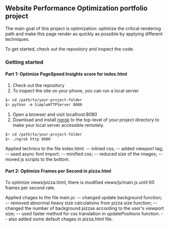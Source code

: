 ## Website Performance Optimization portfolio project

The main goal of this project is optimization: optimize the critical rendering path and make this page render as quickly as possible by applying different techniques.

To get started, check out the repository and inspect the code.

### Getting started

#### Part 1: Optimize PageSpeed Insights score for index.html

1. Check out the repository
1. To inspect the site on your phone, you can run a local server

  ```bash
  $> cd /path/to/your-project-folder
  $> python -m SimpleHTTPServer 8080
  ```

1. Open a browser and visit localhost:8080
1. Download and install [ngrok](https://ngrok.com/) to the top-level of your project directory to make your local server accessible remotely.

  ``` bash
  $> cd /path/to/your-project-folder
  $> ./ngrok http 8080
  ```


Applied technics to the file index.html:
-- inlined css;
-- added viewport tag;
-- used async font import;
-- minified css;
-- reduced size of the images;
-- moved js scripts to the bottom. 


#### Part 2: Optimize Frames per Second in pizza.html

To optimize views/pizza.html, there is modified views/js/main.js until 60 frames per second rate.

Applied chages to the file main.js:
-- changed update background function;
-- removed abnormal heavy size calculations from pizza size function;
-- changed the number of background pizzas according to the user's viewport size;
-- used faster method for css translation in updatePositions function.
-- also added some default chages in pizza.html file.


